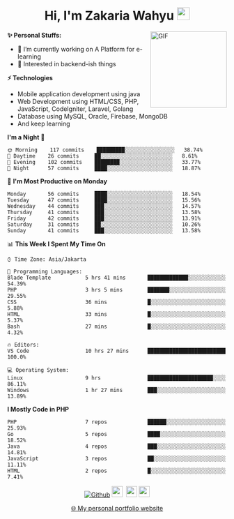 <h1 align="center">Hi, I'm Zakaria Wahyu <img src="https://github.com/TheDudeThatCode/TheDudeThatCode/blob/master/Assets/Hi.gif" width="29px"></h1>

<img align="right" alt="GIF" height="175px" src="https://www.nayakapratama.co.id/wp-content/uploads/2019/07/Website-Maintenance.gif" />

**✨ Personal Stuffs:**
- 🔭 I’m currently working on A Platform for e-learning 
- 🌱 Interested in backend-ish things

**⚡ Technologies**
- Mobile application development using java
- Web Development using HTML/CSS, PHP, JavaScript, CodeIgniter, Laravel, Golang
- Database using MySQL, Oracle, Firebase, MongoDB
- And keep learning

<!--START_SECTION:waka-->
**I'm a Night 🦉** 

```text
🌞 Morning    117 commits    █████████░░░░░░░░░░░░░░░░   38.74% 
🌆 Daytime    26 commits     ██░░░░░░░░░░░░░░░░░░░░░░░   8.61% 
🌃 Evening    102 commits    ████████░░░░░░░░░░░░░░░░░   33.77% 
🌙 Night      57 commits     ████░░░░░░░░░░░░░░░░░░░░░   18.87%

```
📅 **I'm Most Productive on Monday** 

```text
Monday       56 commits     ████░░░░░░░░░░░░░░░░░░░░░   18.54% 
Tuesday      47 commits     ████░░░░░░░░░░░░░░░░░░░░░   15.56% 
Wednesday    44 commits     ███░░░░░░░░░░░░░░░░░░░░░░   14.57% 
Thursday     41 commits     ███░░░░░░░░░░░░░░░░░░░░░░   13.58% 
Friday       42 commits     ███░░░░░░░░░░░░░░░░░░░░░░   13.91% 
Saturday     31 commits     ██░░░░░░░░░░░░░░░░░░░░░░░   10.26% 
Sunday       41 commits     ███░░░░░░░░░░░░░░░░░░░░░░   13.58%

```


📊 **This Week I Spent My Time On** 

```text
⌚︎ Time Zone: Asia/Jakarta

💬 Programming Languages: 
Blade Template           5 hrs 41 mins       █████████████░░░░░░░░░░░░   54.39% 
PHP                      3 hrs 5 mins        ███████░░░░░░░░░░░░░░░░░░   29.55% 
CSS                      36 mins             █░░░░░░░░░░░░░░░░░░░░░░░░   5.88% 
HTML                     33 mins             █░░░░░░░░░░░░░░░░░░░░░░░░   5.37% 
Bash                     27 mins             █░░░░░░░░░░░░░░░░░░░░░░░░   4.32%

🔥 Editors: 
VS Code                  10 hrs 27 mins      █████████████████████████   100.0%

💻 Operating System: 
Linux                    9 hrs               █████████████████████░░░░   86.11% 
Windows                  1 hr 27 mins        ███░░░░░░░░░░░░░░░░░░░░░░   13.89%

```

**I Mostly Code in PHP** 

```text
PHP                      7 repos             ██████░░░░░░░░░░░░░░░░░░░   25.93% 
Go                       5 repos             ████░░░░░░░░░░░░░░░░░░░░░   18.52% 
Java                     4 repos             ███░░░░░░░░░░░░░░░░░░░░░░   14.81% 
JavaScript               3 repos             ██░░░░░░░░░░░░░░░░░░░░░░░   11.11% 
HTML                     2 repos             █░░░░░░░░░░░░░░░░░░░░░░░░   7.41%

```



<!--END_SECTION:waka-->

<p align="center">
<a href="https://github.com/zakariawahyu" target="_blank"><img alt="Github" src="https://img.shields.io/badge/GitHub-%2312100E.svg?&style=for-the-badge&logo=Github&logoColor=white" /></a>
<a href="https://www.twitter.com/_zakariawahyu"><img src="https://img.shields.io/badge/twitter-%231DA1F2.svg?&style=for-the-badge&logo=twitter&logoColor=white" height=25></a> 
<a href="https://www.linkedin.com/in/zakariawahyu"><img src="https://img.shields.io/badge/linkedin-%230077B5.svg?&style=for-the-badge&logo=linkedin&logoColor=white" height=25></a> 
<a href="https://www.instagram.com/_zakariawahyu"><img src="https://img.shields.io/badge/instagram-%23E4405F.svg?&style=for-the-badge&logo=instagram&logoColor=white" height=25></a></p>
<p align="center"><a href="https://www.zakariawahyu.site">🌐 My personal portfolio website</a></p>
